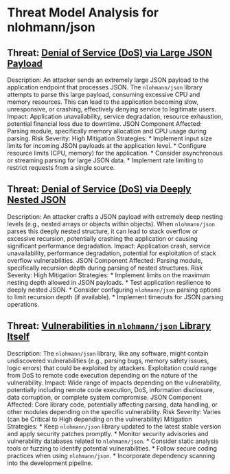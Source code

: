 # Threat Model Analysis for nlohmann/json

## Threat: [Denial of Service (DoS) via Large JSON Payload](./threats/denial_of_service__dos__via_large_json_payload.md)

Description: An attacker sends an extremely large JSON payload to the application endpoint that processes JSON. The `nlohmann/json` library attempts to parse this large payload, consuming excessive CPU and memory resources. This can lead to the application becoming slow, unresponsive, or crashing, effectively denying service to legitimate users.
Impact: Application unavailability, service degradation, resource exhaustion, potential financial loss due to downtime.
JSON Component Affected: Parsing module, specifically memory allocation and CPU usage during parsing.
Risk Severity: High
Mitigation Strategies:
    * Implement input size limits for incoming JSON payloads at the application level.
    * Configure resource limits (CPU, memory) for the application.
    * Consider asynchronous or streaming parsing for large JSON data.
    * Implement rate limiting to restrict requests from a single source.

## Threat: [Denial of Service (DoS) via Deeply Nested JSON](./threats/denial_of_service__dos__via_deeply_nested_json.md)

Description: An attacker crafts a JSON payload with extremely deep nesting levels (e.g., nested arrays or objects within objects). When `nlohmann/json` parses this deeply nested structure, it can lead to stack overflow or excessive recursion, potentially crashing the application or causing significant performance degradation.
Impact: Application crash, service unavailability, performance degradation, potential for exploitation of stack overflow vulnerabilities.
JSON Component Affected: Parsing module, specifically recursion depth during parsing of nested structures.
Risk Severity: High
Mitigation Strategies:
    * Implement limits on the maximum nesting depth allowed in JSON payloads.
    * Test application resilience to deeply nested JSON.
    * Consider configuring `nlohmann/json` parsing options to limit recursion depth (if available).
    * Implement timeouts for JSON parsing operations.

## Threat: [Vulnerabilities in `nlohmann/json` Library Itself](./threats/vulnerabilities_in__nlohmannjson__library_itself.md)

Description: The `nlohmann/json` library, like any software, might contain undiscovered vulnerabilities (e.g., parsing bugs, memory safety issues, logic errors) that could be exploited by attackers. Exploitation could range from DoS to remote code execution depending on the nature of the vulnerability.
Impact: Wide range of impacts depending on the vulnerability, potentially including remote code execution, DoS, information disclosure, data corruption, or complete system compromise.
JSON Component Affected: Core library code, potentially affecting parsing, data handling, or other modules depending on the specific vulnerability.
Risk Severity: Varies (can be Critical to High depending on the vulnerability)
Mitigation Strategies:
    * Keep `nlohmann/json` library updated to the latest stable version and apply security patches promptly.
    * Monitor security advisories and vulnerability databases related to `nlohmann/json`.
    * Consider static analysis tools or fuzzing to identify potential vulnerabilities.
    * Follow secure coding practices when using `nlohmann/json`.
    * Incorporate dependency scanning into the development pipeline.

